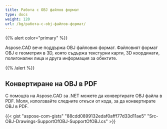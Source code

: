 ```yaml
---
title: Работа с OBJ файлов формат
type: docs
weight: 120
url: /bg/работа-с-obj-файлов-формат/
---
```


{{% alert color="primary" %}}

Aspose.CAD вече поддържа OBJ файловия формат. Файловият формат OBJ е геометрия в 3D, която съдържа текстурни карти, 3D координати, полигонални лица и друга информация за обектите.

{{% /alert %}}

## **Конвертиране на OBJ в PDF**

С помощта на Aspose.CAD за .NET можете да конвертирате OBJ файла в PDF. Моля, използвайте следните откъси от кода, за да конвертирате OBJ в PDF.

{{< gist "aspose-com-gists" "88cdd0899132edaf0afff77d33d11ae5" "Src-OBJ-Drawings-SupportOfOBJ-SupportOfOBJ.cs" >}}
